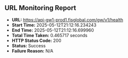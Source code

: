 ## URL Monitoring Report

- **URL:** https://api-gw1-prod1.fisglobal.com/gw/v1/health
- **Start Time:** 2025-05-12T21:12:16.234243
- **End Time:** 2025-05-12T21:12:16.699960
- **Total Time Taken:** 0.465717 seconds
- **HTTP Status Code:** 200
- **Status:** Success
- **Failure Reason:** N/A
